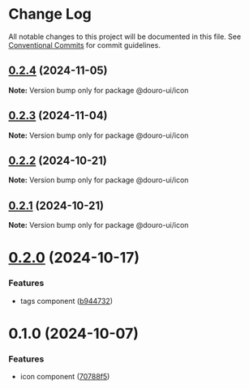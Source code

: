# Change Log

All notable changes to this project will be documented in this file.
See [Conventional Commits](https://conventionalcommits.org) for commit guidelines.

## [0.2.4](https://github.com/Douro-ui/design-system/compare/@douro-ui/icon@0.2.3...@douro-ui/icon@0.2.4) (2024-11-05)

**Note:** Version bump only for package @douro-ui/icon

## [0.2.3](https://github.com/Douro-ui/design-system/compare/@douro-ui/icon@0.2.2...@douro-ui/icon@0.2.3) (2024-11-04)

**Note:** Version bump only for package @douro-ui/icon

## [0.2.2](https://github.com/Douro-ui/design-system/compare/@douro-ui/icon@0.2.1...@douro-ui/icon@0.2.2) (2024-10-21)

**Note:** Version bump only for package @douro-ui/icon

## [0.2.1](https://github.com/Douro-ui/design-system/compare/@douro-ui/icon@0.2.0...@douro-ui/icon@0.2.1) (2024-10-21)

**Note:** Version bump only for package @douro-ui/icon

# [0.2.0](https://github.com/Douro-ui/design-system/compare/@douro-ui/icon@0.1.0...@douro-ui/icon@0.2.0) (2024-10-17)

### Features

- tags component ([b944732](https://github.com/Douro-ui/design-system/commit/b94473268f73083163d6d756194f7e317d97abfc))

# 0.1.0 (2024-10-07)

### Features

- icon component ([70788f5](https://github.com/Douro-ui/design-system/commit/70788f5d63a728c7a6a7801ddc74ad6a491819e9))
